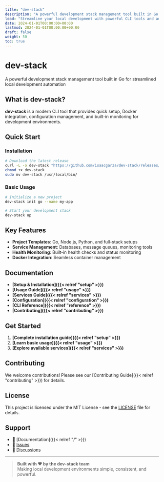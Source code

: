 ```yaml
---
title: "dev-stack"
description: "A powerful development stack management tool built in Go for streamlined local development automation"
lead: "Streamline your local development with powerful CLI tools and automated service management"
date: 2024-01-01T00:00:00+00:00
lastmod: 2024-01-01T00:00:00+00:00
draft: false
weight: 50
toc: true
---
```


# dev-stack

A powerful development stack management tool built in Go for streamlined local development automation

## What is dev-stack?

**dev-stack** is a modern CLI tool that provides quick setup, Docker integration, configuration management, and built-in monitoring for development environments.

## Quick Start

### Installation

```bash
# Download the latest release
curl -L -o dev-stack "https://github.com/isaacgarza/dev-stack/releases/latest/download/dev-stack-$(uname -s | tr '[:upper:]' '[:lower:]')-$(uname -m)"
chmod +x dev-stack
sudo mv dev-stack /usr/local/bin/
```

### Basic Usage

```bash
# Initialize a new project
dev-stack init go --name my-app

# Start your development stack
dev-stack up
```

## Key Features

- **Project Templates**: Go, Node.js, Python, and full-stack setups
- **Service Management**: Databases, message queues, monitoring tools
- **Health Monitoring**: Built-in health checks and status monitoring
- **Docker Integration**: Seamless container management

## Documentation

- **[Setup & Installation]({{< relref "setup" >}})**
- **[Usage Guide]({{< relref "usage" >}})**
- **[Services Guide]({{< relref "services" >}})**
- **[Configuration]({{< relref "configuration" >}})**
- **[CLI Reference]({{< relref "reference" >}})**
- **[Contributing]({{< relref "contributing" >}})**

## Get Started

1. **[Complete installation guide]({{< relref "setup" >}})**
2. **[Learn basic usage]({{< relref "usage" >}})**
3. **[Explore available services]({{< relref "services" >}})**

## Contributing

We welcome contributions! Please see our [Contributing Guide]({{< relref "contributing" >}}) for details.

## License

This project is licensed under the MIT License - see the [LICENSE](LICENSE) file for details.

## Support

- 📖 [Documentation]({{< relref "/" >}})
- 🐛 [Issues](https://github.com/isaacgarza/dev-stack/issues)
- 💬 [Discussions](https://github.com/isaacgarza/dev-stack/discussions)

---

> **Built with ❤️ by the dev-stack team**  
> Making local development environments simple, consistent, and powerful.
